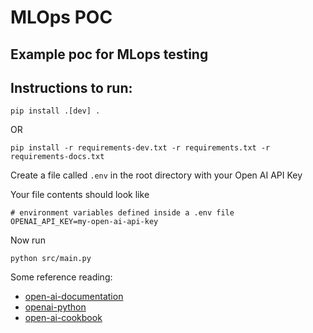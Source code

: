 # MLOps POC

## Example poc for MLops testing

## Instructions to run:
```shell
pip install .[dev] .
```
OR

```shell
pip install -r requirements-dev.txt -r requirements.txt -r requirements-docs.txt

```

Create a file called `.env` in the root directory with your Open AI API Key

Your file contents should look like

```
# environment variables defined inside a .env file
OPENAI_API_KEY=my-open-ai-api-key
```

Now run
```
python src/main.py
```


Some reference reading:
- [open-ai-documentation](https://platform.openai.com/docs/introduction)
- [openai-python](https://github.com/openai/openai-python/tree/main)
- [open-ai-cookbook](https://github.com/openai/openai-cookbook/tree/main)
